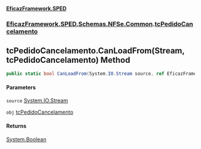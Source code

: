 #### [EficazFramework.SPED](EficazFrameworkSPED.md 'EficazFramework SPED')
### [EficazFramework.SPED.Schemas.NFSe.Common](EficazFramework.SPED.Schemas.NFSe.Common.md 'EficazFramework.SPED.Schemas.NFSe.Common').[tcPedidoCancelamento](EficazFramework.SPED.Schemas.NFSe.Common/tcPedidoCancelamento.md 'EficazFramework.SPED.Schemas.NFSe.Common.tcPedidoCancelamento')

## tcPedidoCancelamento.CanLoadFrom(Stream, tcPedidoCancelamento) Method

```csharp
public static bool CanLoadFrom(System.IO.Stream source, ref EficazFramework.SPED.Schemas.NFSe.Common.tcPedidoCancelamento obj);
```
#### Parameters

<a name='EficazFramework.SPED.Schemas.NFSe.Common.tcPedidoCancelamento.CanLoadFrom(System.IO.Stream,EficazFramework.SPED.Schemas.NFSe.Common.tcPedidoCancelamento).source'></a>

`source` [System.IO.Stream](https://docs.microsoft.com/en-us/dotnet/api/System.IO.Stream 'System.IO.Stream')

<a name='EficazFramework.SPED.Schemas.NFSe.Common.tcPedidoCancelamento.CanLoadFrom(System.IO.Stream,EficazFramework.SPED.Schemas.NFSe.Common.tcPedidoCancelamento).obj'></a>

`obj` [tcPedidoCancelamento](EficazFramework.SPED.Schemas.NFSe.Common/tcPedidoCancelamento.md 'EficazFramework.SPED.Schemas.NFSe.Common.tcPedidoCancelamento')

#### Returns
[System.Boolean](https://docs.microsoft.com/en-us/dotnet/api/System.Boolean 'System.Boolean')